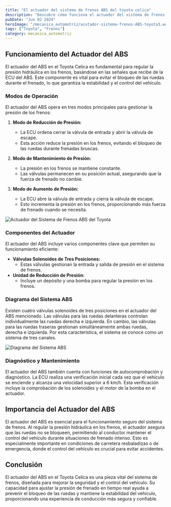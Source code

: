 ```yaml
---
title: "El actuador del sistema de frenos ABS del toyota celica"
description: "Descubre cómo funciona el actuador del sistema de frenos ABS en el Toyota Celica y su importancia en la seguridad y el control del vehículo"
pubDate: "Jun 02 2024"
heroImage: "/mecanica_automotriz/acutador-sistema-frenos-ABS-toyota3.webp"
tags: ["Toyota", "Frenos"]
category: mecanica_automotriz
---
```


## Funcionamiento del Actuador del ABS

El actuador del ABS en el Toyota Celica es fundamental para regular la presión hidráulica en los frenos, basándose en las señales que recibe de la ECU del ABS. Este componente es vital para evitar el bloqueo de las ruedas durante el frenado, lo que garantiza la estabilidad y el control del vehículo.

### Modos de Operación

El actuador del ABS opera en tres modos principales para gestionar la presión de los frenos:

1. **Modo de Reducción de Presión:**

   - La ECU ordena cerrar la válvula de entrada y abrir la válvula de escape.
   - Esta acción reduce la presión en los frenos, evitando el bloqueo de las ruedas durante frenadas bruscas.

2. **Modo de Mantenimiento de Presión:**

   - La presión en los frenos se mantiene constante.
   - Las válvulas permanecen en su posición actual, asegurando que la fuerza de frenado no cambie.

3. **Modo de Aumento de Presión:**
   - La ECU abre la válvula de entrada y cierra la válvula de escape.
   - Esto incrementa la presión en los frenos, proporcionando más fuerza de frenado cuando se necesita.

![Actuador del Sistema de Frenos ABS del Toyota](/mecanica_automotriz/acutador-sistema-frenos-ABS-toyota2.webp)

### Componentes del Actuador

El actuador del ABS incluye varios componentes clave que permiten su funcionamiento eficiente:

- **Válvulas Solenoides de Tres Posiciones:**
  - Estas válvulas gestionan la entrada y salida de presión en el sistema de frenos.
- **Unidad de Reducción de Presión:**
  - Incluye un depósito y una bomba para regular la presión en los frenos.

### Diagrama del Sistema ABS

Existen cuatro válvulas solenoides de tres posiciones en el actuador del ABS mencionado. Las válvulas para las ruedas delanteras controlan individualmente las ruedas derecha e izquierda. En cambio, las válvulas para las ruedas traseras gestionan simultáneamente ambas ruedas, derecha e izquierda. Por esta característica, el sistema se conoce como un sistema de tres canales.

![Diagrama del Sistema ABS](/mecanica_automotriz/acutador-sistema-frenos-ABS-toyota.webp)

### Diagnóstico y Mantenimiento

El actuador del ABS también cuenta con funciones de autocomprobación y diagnóstico. La ECU realiza una verificación inicial cada vez que el vehículo se enciende y alcanza una velocidad superior a 6 km/h. Esta verificación incluye la comprobación de los solenoides y el motor de la bomba en el actuador.

## Importancia del Actuador del ABS

El actuador del ABS es esencial para el funcionamiento seguro del sistema de frenos. Al regular la presión hidráulica en los frenos, el actuador asegura que las ruedas no se bloqueen, permitiendo al conductor mantener el control del vehículo durante situaciones de frenado intenso. Esto es especialmente importante en condiciones de carretera resbaladizas o de emergencia, donde el control del vehículo es crucial para evitar accidentes.

## Conclusión

El actuador del ABS en el Toyota Celica es una pieza vital del sistema de frenos, diseñada para mejorar la seguridad y el control del vehículo. Su capacidad para ajustar la presión de frenado en tiempo real ayuda a prevenir el bloqueo de las ruedas y mantiene la estabilidad del vehículo, proporcionando una experiencia de conducción más segura y confiable.
